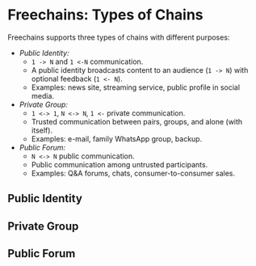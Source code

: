 # Freechains: Types of Chains

Freechains supports three types of chains with different purposes:

- *Public Identity:*
    - `1 -> N` and `1 <-N` communication.
    - A public identity broadcasts content to an audience (`1 -> N`) with
      optional feedback (`1 <- N`).
    - Examples: news site, streaming service, public profile in social media.
- *Private Group:*
    - `1 <-> 1`, `N <-> N`, `1 <-` private communication.
    - Trusted communication between pairs, groups, and alone (with itself).
    - Examples: e-mail, family WhatsApp group, backup.
- *Public Forum:*
    - `N <-> N` public communication.
    - Public communication among untrusted participants.
    - Examples: Q&A forums, chats, consumer-to-consumer sales.

## Public Identity

## Private Group

## Public Forum
